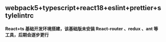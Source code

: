 ## webpack5+typescript+react18+eslint+prettier+stylelintrc

#### React+ts 基础开发环境搭建，该基础版未安装 React-router 、redux 、ant 等工具，后期会逐步更行
